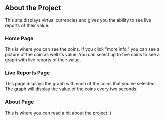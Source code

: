 ## About the Project

 This site displays virtual currencies and gives you the ability to see live reports of their value.

### Home Page

This is where you can see the coins. If you click "more info," you can see a picture of the coin as well its value. You can select up to five coins to see a graph with live reports of their value. 

### Live Reports Page

This page displays the graph with each of the coins that you've selected. The graph will display the value of the coins every two seconds.

### About Page

This is where you can read a bit about the project :)
